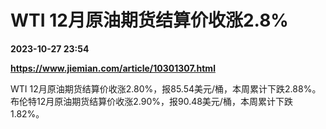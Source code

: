 # WTI 12月原油期货结算价收涨2.8%

**2023-10-27 23:54**

**https://www.jiemian.com/article/10301307.html**

WTI 12月原油期货结算价收涨2.80%，报85.54美元/桶，本周累计下跌2.88%。布伦特12月原油期货结算价收涨2.90%，报90.48美元/桶，本周累计下跌1.82%。